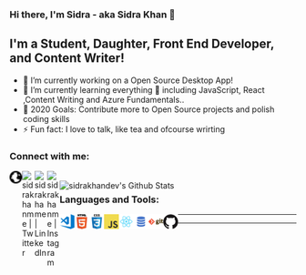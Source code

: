 ### Hi there, I'm Sidra - aka Sidra Khan 👋

## I'm a Student, Daughter, Front End Developer, and Content Writer!

- 🔭 I’m currently working on a Open Source Desktop App!
- 🌱 I’m currently learning everything 🤣 including JavaScript, React ,Content Writing and Azure Fundamentals..
- 🥅 2020 Goals: Contribute more to Open Source projects and polish coding skills
- ⚡ Fun fact: I love to talk, like tea and ofcourse wrirting

### Connect with me:

[<img align="left" alt="sidrakhandev.github.io" width="22px" src="https://raw.githubusercontent.com/iconic/open-iconic/master/svg/globe.svg" />][website]
[<img align="left" alt="sidrakhanme | Twitter" width="22px" src="https://cdn.jsdelivr.net/npm/simple-icons@v3/icons/twitter.svg" />][twitter]
[<img align="left" alt="sidrakhame | LinkedIn" width="22px" src="https://cdn.jsdelivr.net/npm/simple-icons@v3/icons/linkedin.svg" />][linkedin]
[<img align="left" alt="sidrakhanme | Instagram" width="22px" src="https://cdn.jsdelivr.net/npm/simple-icons@v3/icons/instagram.svg" />][instagram]

<br />



<img align="left" alt="sidrakhandev's Github Stats" src="https://github-readme-stats.vercel.app/api?username=sidrakhandev&show_icons=true&hide_border=true" />

### Languages and Tools:

<img align="left" alt="Visual Studio Code" width="26px" src="https://raw.githubusercontent.com/github/explore/80688e429a7d4ef2fca1e82350fe8e3517d3494d/topics/visual-studio-code/visual-studio-code.png" />
<img align="left" alt="html5" width="26px" src="https://raw.githubusercontent.com/github/explore/80688e429a7d4ef2fca1e82350fe8e3517d3494d/topics/html/html.png" />
<img align="left" alt="CSS3" width="26px" src="https://raw.githubusercontent.com/github/explore/80688e429a7d4ef2fca1e82350fe8e3517d3494d/topics/css/css.png" />
<img align="left" alt="javascript" width="26px" src="https://raw.githubusercontent.com/github/explore/80688e429a7d4ef2fca1e82350fe8e3517d3494d/topics/javascript/javascript.png" />
<img align="left" alt="React" width="26px" src="https://raw.githubusercontent.com/github/explore/80688e429a7d4ef2fca1e82350fe8e3517d3494d/topics/react/react.png" />
<img align="left" alt="sql" width="26px" src="https://raw.githubusercontent.com/github/explore/80688e429a7d4ef2fca1e82350fe8e3517d3494d/topics/sql/sql.png" />
<img align="left" alt="Git" width="26px" src="https://raw.githubusercontent.com/github/explore/80688e429a7d4ef2fca1e82350fe8e3517d3494d/topics/git/git.png" />
<img align="left" alt="github" width="26px" src="https://raw.githubusercontent.com/github/explore/78df643247d429f6cc873026c0622819ad797942/topics/github/github.png" />


---

---

[website]: sidrakhandev.github.io
[twitter]: https://twitter.com/sidrakhanme
[instagram]: https://www.instagram.com/sidrakhanme/
[linkedin]: https://www.linkedin.com/in/sidra-khan-9098a4177/
